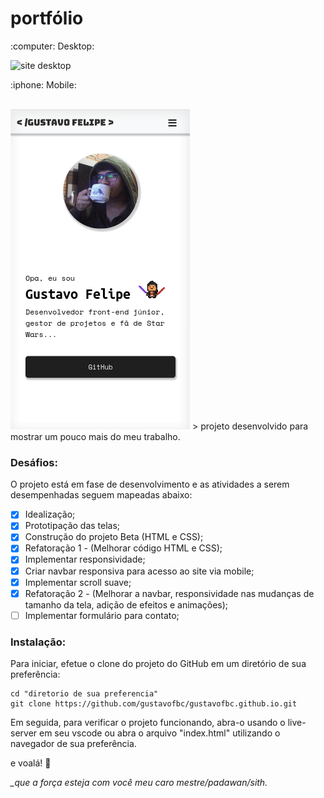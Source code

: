# portfólio
<p> :computer: Desktop:</p>
<img src="./images/demo/demo_v2.gif" alt="site desktop">

<p> :iphone: Mobile:</p>
<br/>
<img src="./images/demo/demo_mobile_v2.gif" alt="site mobile">
> projeto desenvolvido para mostrar um pouco mais do meu trabalho.

### Desáfios:

O projeto está em fase de desenvolvimento e as atividades a serem desempenhadas seguem mapeadas abaixo:
- [x] Idealização;
- [x] Prototipação das telas;
- [x] Construção do projeto Beta (HTML e CSS);
- [x] Refatoração 1 - (Melhorar código HTML e CSS);
- [x] Implementar responsividade;
- [x] Criar navbar responsiva para acesso ao site via mobile;
- [x] Implementar scroll suave;
- [x] Refatoração 2 - (Melhorar a navbar, responsividade nas mudanças de tamanho da tela, adição de efeitos e animações);
- [ ] Implementar formulário para contato;

### Instalação:

Para iniciar, efetue o clone do projeto do GitHub em um diretório de sua preferência:

```shell
cd "diretorio de sua preferencia"
git clone https://github.com/gustavofbc/gustavofbc.github.io.git
```

Em seguida, para verificar o projeto funcionando, abra-o usando o live-server em seu vscode ou abra o arquivo "index.html" utilizando o navegador de sua preferência.

e voalá! :tada:

<i> _que a força esteja com você meu caro mestre/padawan/sith. </i>

